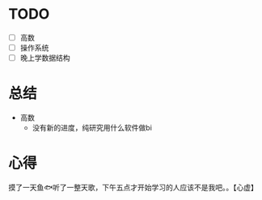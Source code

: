# TODO
- [ ] 高数
- [ ] 操作系统
- [ ] 晚上学数据结构

# 总结
- 高数
	- 没有新的进度，纯研究用什么软件做bi
# 心得
摸了一天鱼🐟听了一整天歌，下午五点才开始学习的人应该不是我吧。。【心虚】